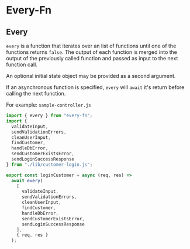 # Every-Fn

## Every

`every` is a function that iterates over an list of functions until one of the functions returns `false`. The output of each function is merged into the output of the previously called function and passed as input to the next function call.

An optional initial state object may be provided as a second argument.

If an asynchronous function is specified, `every` will `await` it's return before calling the next function.

For example: `sample-controller.js`

```javascript
import { every } from "every-fn";
import {
  validateInput,
  sendValidationErrors,
  cleanUserInput,
  findCustomer,
  handleDbError,
  sendCustomerExistsError,
  sendLoginSuccessResponse
} from "./lib/customer-login.js";

export const loginCustomer = async (req, res) =>
  await every(
    [
      validateInput,
      sendValidationErrors,
      cleanUserInput,
      findCustomer,
      handleDbError,
      sendCustomerExistsError,
      sendLoginSuccessResponse
    ],
    { req, res }
  );
```
